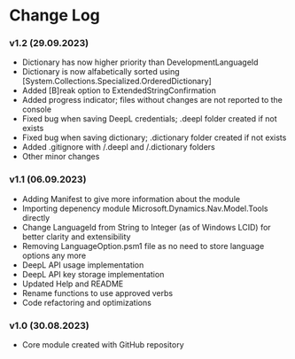 # Change Log

### v1.2 (29.09.2023)
 - Dictionary has now higher priority than DevelopmentLanguageId
 - Dictionary is now alfabetically sorted using [System.Collections.Specialized.OrderedDictionary]
 - Added [B]reak option to ExtendedStringConfirmation
 - Added progress indicator; files without changes are not reported to the console
 - Fixed bug when saving DeepL credentials; .deepl folder created if not exists
 - Fixed bug when saving dictionary; .dictionary folder created if not exists
 - Added .gitignore with /.deepl and /.dictionary folders
 - Other minor changes

### v1.1 (06.09.2023)
 - Adding Manifest to give more information about the module
 - Importing depenency module Microsoft.Dynamics.Nav.Model.Tools directly
 - Change LanguageId from String to Integer (as of Windows LCID) for better clarity and extensibility
 - Removing LanguageOption.psm1 file as no need to store language options any more
 - DeepL API usage implementation
 - DeepL API key storage implementation
 - Updated Help and README
 - Rename functions to use approved verbs
 - Code refactoring and optimizations

### v1.0 (30.08.2023)
 - Core module created with GitHub repository
